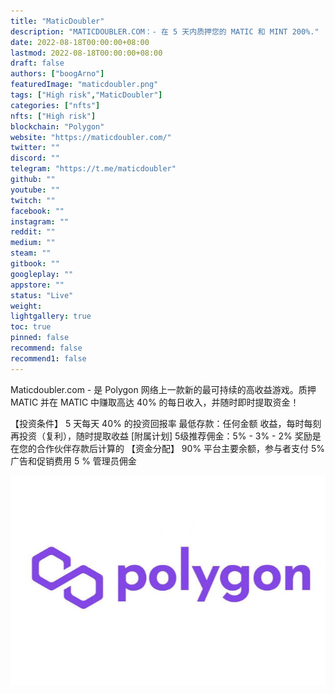 ```yaml
---
title: "MaticDoubler"
description: "MATICDOUBLER.COM：- 在 5 天内质押您的 MATIC 和 MINT 200%."
date: 2022-08-18T00:00:00+08:00
lastmod: 2022-08-18T00:00:00+08:00
draft: false
authors: ["boogArno"]
featuredImage: "maticdoubler.png"
tags: ["High risk","MaticDoubler"]
categories: ["nfts"]
nfts: ["High risk"]
blockchain: "Polygon"
website: "https://maticdoubler.com/"
twitter: ""
discord: ""
telegram: "https://t.me/maticdoubler"
github: ""
youtube: ""
twitch: ""
facebook: ""
instagram: ""
reddit: ""
medium: ""
steam: ""
gitbook: ""
googleplay: ""
appstore: ""
status: "Live"
weight: 
lightgallery: true
toc: true
pinned: false
recommend: false
recommend1: false
---
```

Maticdoubler.com - 是 Polygon 网络上一款新的最可持续的高收益游戏。质押 MATIC 并在 MATIC 中赚取高达 40% 的每日收入，并随时即时提取资金！

【投资条件】
5 天每天 40% 的投资回报率
最低存款：任何金额
收益，每时每刻再投资（复利），随时提取收益
[附属计划]
5级推荐佣金：5% - 3% - 2%
奖励是在您的合作伙伴存款后计算的
【资金分配】
90% 平台主要余额，参与者支付
5% 广告和促销费用
5 % 管理员佣金

![maticdoubler-dapp-high-risk-matic-image1_724a563d4013c9054b133d1528b224b0](maticdoubler-dapp-high-risk-matic-image1_724a563d4013c9054b133d1528b224b0.png)
